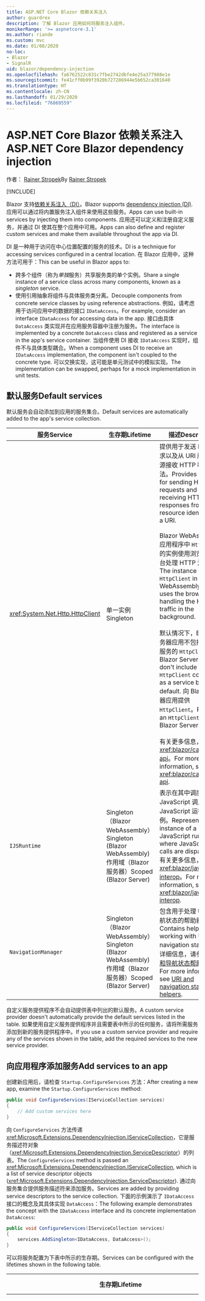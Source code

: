```yaml
---
title: ASP.NET Core Blazor 依赖关系注入
author: guardrex
description: 了解 Blazor 应用如何将服务注入组件。
monikerRange: '>= aspnetcore-3.1'
ms.author: riande
ms.custom: mvc
ms.date: 01/08/2020
no-loc:
- Blazor
- SignalR
uid: blazor/dependency-injection
ms.openlocfilehash: fa6762522c831c7fbe2742dbfe4e25a377988e1e
ms.sourcegitcommit: fe41cff0b99f3920b727286944e5b652ca301640
ms.translationtype: HT
ms.contentlocale: zh-CN
ms.lasthandoff: 01/29/2020
ms.locfileid: "76869559"
---
```

# <a name="aspnet-core-blazor-dependency-injection"></a><span data-ttu-id="3393a-103">ASP.NET Core Blazor 依赖关系注入</span><span class="sxs-lookup"><span data-stu-id="3393a-103">ASP.NET Core Blazor dependency injection</span></span>

<span data-ttu-id="3393a-104">作者： [Rainer Stropek](https://www.timecockpit.com)</span><span class="sxs-lookup"><span data-stu-id="3393a-104">By [Rainer Stropek](https://www.timecockpit.com)</span></span>

[!INCLUDE[](~/includes/blazorwasm-preview-notice.md)]

<span data-ttu-id="3393a-105">Blazor 支持[依赖关系注入（DI）](xref:fundamentals/dependency-injection)。</span><span class="sxs-lookup"><span data-stu-id="3393a-105">Blazor supports [dependency injection (DI)](xref:fundamentals/dependency-injection).</span></span> <span data-ttu-id="3393a-106">应用可以通过将内置服务注入组件来使用这些服务。</span><span class="sxs-lookup"><span data-stu-id="3393a-106">Apps can use built-in services by injecting them into components.</span></span> <span data-ttu-id="3393a-107">应用还可以定义和注册自定义服务，并通过 DI 使其在整个应用中可用。</span><span class="sxs-lookup"><span data-stu-id="3393a-107">Apps can also define and register custom services and make them available throughout the app via DI.</span></span>

<span data-ttu-id="3393a-108">DI 是一种用于访问在中心位置配置的服务的技术。</span><span class="sxs-lookup"><span data-stu-id="3393a-108">DI is a technique for accessing services configured in a central location.</span></span> <span data-ttu-id="3393a-109">在 Blazor 应用中，这种方法可用于：</span><span class="sxs-lookup"><span data-stu-id="3393a-109">This can be useful in Blazor apps to:</span></span>

* <span data-ttu-id="3393a-110">跨多个组件（称为*单独*服务）共享服务类的单个实例。</span><span class="sxs-lookup"><span data-stu-id="3393a-110">Share a single instance of a service class across many components, known as a *singleton* service.</span></span>
* <span data-ttu-id="3393a-111">使用引用抽象将组件与具体服务类分离。</span><span class="sxs-lookup"><span data-stu-id="3393a-111">Decouple components from concrete service classes by using reference abstractions.</span></span> <span data-ttu-id="3393a-112">例如，请考虑用于访问应用中的数据的接口 `IDataAccess`。</span><span class="sxs-lookup"><span data-stu-id="3393a-112">For example, consider an interface `IDataAccess` for accessing data in the app.</span></span> <span data-ttu-id="3393a-113">接口由具体 `DataAccess` 类实现并在应用服务容器中注册为服务。</span><span class="sxs-lookup"><span data-stu-id="3393a-113">The interface is implemented by a concrete `DataAccess` class and registered as a service in the app's service container.</span></span> <span data-ttu-id="3393a-114">当组件使用 DI 接收 `IDataAccess` 实现时，组件不与具体类型耦合。</span><span class="sxs-lookup"><span data-stu-id="3393a-114">When a component uses DI to receive an `IDataAccess` implementation, the component isn't coupled to the concrete type.</span></span> <span data-ttu-id="3393a-115">可以交换实现，这可能是单元测试中的模拟实现。</span><span class="sxs-lookup"><span data-stu-id="3393a-115">The implementation can be swapped, perhaps for a mock implementation in unit tests.</span></span>

## <a name="default-services"></a><span data-ttu-id="3393a-116">默认服务</span><span class="sxs-lookup"><span data-stu-id="3393a-116">Default services</span></span>

<span data-ttu-id="3393a-117">默认服务会自动添加到应用的服务集合。</span><span class="sxs-lookup"><span data-stu-id="3393a-117">Default services are automatically added to the app's service collection.</span></span>

| <span data-ttu-id="3393a-118">服务</span><span class="sxs-lookup"><span data-stu-id="3393a-118">Service</span></span> | <span data-ttu-id="3393a-119">生存期</span><span class="sxs-lookup"><span data-stu-id="3393a-119">Lifetime</span></span> | <span data-ttu-id="3393a-120">描述</span><span class="sxs-lookup"><span data-stu-id="3393a-120">Description</span></span> |
| ------- | -------- | ----------- |
| <xref:System.Net.Http.HttpClient> | <span data-ttu-id="3393a-121">单一实例</span><span class="sxs-lookup"><span data-stu-id="3393a-121">Singleton</span></span> | <span data-ttu-id="3393a-122">提供用于发送 HTTP 请求以及从 URI 所标识资源接收 HTTP 响应的方法。</span><span class="sxs-lookup"><span data-stu-id="3393a-122">Provides methods for sending HTTP requests and receiving HTTP responses from a resource identified by a URI.</span></span><br><br><span data-ttu-id="3393a-123">Blazor WebAssembly 应用程序中 `HttpClient` 的实例使用浏览器在后台处理 HTTP 流量。</span><span class="sxs-lookup"><span data-stu-id="3393a-123">The instance of `HttpClient` in a Blazor WebAssembly app uses the browser for handling the HTTP traffic in the background.</span></span><br><br><span data-ttu-id="3393a-124">默认情况下，Blazor 服务器应用不包括配置为服务的 `HttpClient`。</span><span class="sxs-lookup"><span data-stu-id="3393a-124">Blazor Server apps don't include an `HttpClient` configured as a service by default.</span></span> <span data-ttu-id="3393a-125">向 Blazor 服务器应用提供 `HttpClient`。</span><span class="sxs-lookup"><span data-stu-id="3393a-125">Provide an `HttpClient` to a Blazor Server app.</span></span><br><br><span data-ttu-id="3393a-126">有关更多信息，请参见<xref:blazor/call-web-api>。</span><span class="sxs-lookup"><span data-stu-id="3393a-126">For more information, see <xref:blazor/call-web-api>.</span></span> |
| `IJSRuntime` | <span data-ttu-id="3393a-127">Singleton （Blazor WebAssembly）</span><span class="sxs-lookup"><span data-stu-id="3393a-127">Singleton (Blazor WebAssembly)</span></span><br><span data-ttu-id="3393a-128">作用域（Blazor 服务器）</span><span class="sxs-lookup"><span data-stu-id="3393a-128">Scoped (Blazor Server)</span></span> | <span data-ttu-id="3393a-129">表示在其中调度 JavaScript 调用的 JavaScript 运行时的实例。</span><span class="sxs-lookup"><span data-stu-id="3393a-129">Represents an instance of a JavaScript runtime where JavaScript calls are dispatched.</span></span> <span data-ttu-id="3393a-130">有关更多信息，请参见<xref:blazor/javascript-interop>。</span><span class="sxs-lookup"><span data-stu-id="3393a-130">For more information, see <xref:blazor/javascript-interop>.</span></span> |
| `NavigationManager` | <span data-ttu-id="3393a-131">Singleton （Blazor WebAssembly）</span><span class="sxs-lookup"><span data-stu-id="3393a-131">Singleton (Blazor WebAssembly)</span></span><br><span data-ttu-id="3393a-132">作用域（Blazor 服务器）</span><span class="sxs-lookup"><span data-stu-id="3393a-132">Scoped (Blazor Server)</span></span> | <span data-ttu-id="3393a-133">包含用于处理 Uri 和导航状态的帮助器。</span><span class="sxs-lookup"><span data-stu-id="3393a-133">Contains helpers for working with URIs and navigation state.</span></span> <span data-ttu-id="3393a-134">有关详细信息，请参阅[URI 和导航状态帮助](xref:blazor/routing#uri-and-navigation-state-helpers)程序。</span><span class="sxs-lookup"><span data-stu-id="3393a-134">For more information, see [URI and navigation state helpers](xref:blazor/routing#uri-and-navigation-state-helpers).</span></span> |

<span data-ttu-id="3393a-135">自定义服务提供程序不会自动提供表中列出的默认服务。</span><span class="sxs-lookup"><span data-stu-id="3393a-135">A custom service provider doesn't automatically provide the default services listed in the table.</span></span> <span data-ttu-id="3393a-136">如果使用自定义服务提供程序并且需要表中所示的任何服务，请将所需服务添加到新的服务提供程序中。</span><span class="sxs-lookup"><span data-stu-id="3393a-136">If you use a custom service provider and require any of the services shown in the table, add the required services to the new service provider.</span></span>

## <a name="add-services-to-an-app"></a><span data-ttu-id="3393a-137">向应用程序添加服务</span><span class="sxs-lookup"><span data-stu-id="3393a-137">Add services to an app</span></span>

<span data-ttu-id="3393a-138">创建新应用后，请检查 `Startup.ConfigureServices` 方法：</span><span class="sxs-lookup"><span data-stu-id="3393a-138">After creating a new app, examine the `Startup.ConfigureServices` method:</span></span>

```csharp
public void ConfigureServices(IServiceCollection services)
{
    // Add custom services here
}
```

<span data-ttu-id="3393a-139">向 `ConfigureServices` 方法传递 <xref:Microsoft.Extensions.DependencyInjection.IServiceCollection>，它是服务描述符对象（<xref:Microsoft.Extensions.DependencyInjection.ServiceDescriptor>）的列表。</span><span class="sxs-lookup"><span data-stu-id="3393a-139">The `ConfigureServices` method is passed an <xref:Microsoft.Extensions.DependencyInjection.IServiceCollection>, which is a list of service descriptor objects (<xref:Microsoft.Extensions.DependencyInjection.ServiceDescriptor>).</span></span> <span data-ttu-id="3393a-140">通过向服务集合提供服务描述符来添加服务。</span><span class="sxs-lookup"><span data-stu-id="3393a-140">Services are added by providing service descriptors to the service collection.</span></span> <span data-ttu-id="3393a-141">下面的示例演示了 `IDataAccess` 接口的概念及其具体实现 `DataAccess`：</span><span class="sxs-lookup"><span data-stu-id="3393a-141">The following example demonstrates the concept with the `IDataAccess` interface and its concrete implementation `DataAccess`:</span></span>

```csharp
public void ConfigureServices(IServiceCollection services)
{
    services.AddSingleton<IDataAccess, DataAccess>();
}
```

<span data-ttu-id="3393a-142">可以将服务配置为下表中所示的生存期。</span><span class="sxs-lookup"><span data-stu-id="3393a-142">Services can be configured with the lifetimes shown in the following table.</span></span>

| <span data-ttu-id="3393a-143">生存期</span><span class="sxs-lookup"><span data-stu-id="3393a-143">Lifetime</span></span> | <span data-ttu-id="3393a-144">描述</span><span class="sxs-lookup"><span data-stu-id="3393a-144">Description</span></span> |
| -------- | ----------- |
| <xref:Microsoft.Extensions.DependencyInjection.ServiceDescriptor.Scoped*> | Blazor<span data-ttu-id="3393a-145"> WebAssembly 应用当前没有 DI 作用域的概念。</span><span class="sxs-lookup"><span data-stu-id="3393a-145"> WebAssembly apps don't currently have a concept of DI scopes.</span></span> <span data-ttu-id="3393a-146">`Scoped`注册的服务的行为类似于 `Singleton` 服务。</span><span class="sxs-lookup"><span data-stu-id="3393a-146">`Scoped`-registered services behave like `Singleton` services.</span></span> <span data-ttu-id="3393a-147">但是，Blazor Server 宿主模型支持 `Scoped` 生存期。</span><span class="sxs-lookup"><span data-stu-id="3393a-147">However, the Blazor Server hosting model supports the `Scoped` lifetime.</span></span> <span data-ttu-id="3393a-148">在 Blazor Server apps 中，作用域内服务注册的范围为*连接*。</span><span class="sxs-lookup"><span data-stu-id="3393a-148">In Blazor Server apps, a scoped service registration is scoped to the *connection*.</span></span> <span data-ttu-id="3393a-149">出于此原因，使用作用域内服务的目的是应该作用于当前用户的服务，即使当前目的是在浏览器中运行客户端。</span><span class="sxs-lookup"><span data-stu-id="3393a-149">For this reason, using scoped services is preferred for services that should be scoped to the current user, even if the current intent is to run client-side in the browser.</span></span> |
| <xref:Microsoft.Extensions.DependencyInjection.ServiceDescriptor.Singleton*> | <span data-ttu-id="3393a-150">DI 创建服务的*单个实例*。</span><span class="sxs-lookup"><span data-stu-id="3393a-150">DI creates a *single instance* of the service.</span></span> <span data-ttu-id="3393a-151">需要 `Singleton` 服务的所有组件均可接收同一服务的实例。</span><span class="sxs-lookup"><span data-stu-id="3393a-151">All components requiring a `Singleton` service receive an instance of the same service.</span></span> |
| <xref:Microsoft.Extensions.DependencyInjection.ServiceDescriptor.Transient*> | <span data-ttu-id="3393a-152">每当组件从服务容器获取 `Transient` 服务的实例时，它都会接收服务的*新实例*。</span><span class="sxs-lookup"><span data-stu-id="3393a-152">Whenever a component obtains an instance of a `Transient` service from the service container, it receives a *new instance* of the service.</span></span> |

<span data-ttu-id="3393a-153">DI 系统基于 ASP.NET Core 中的 DI 系统。</span><span class="sxs-lookup"><span data-stu-id="3393a-153">The DI system is based on the DI system in ASP.NET Core.</span></span> <span data-ttu-id="3393a-154">有关更多信息，请参见<xref:fundamentals/dependency-injection>。</span><span class="sxs-lookup"><span data-stu-id="3393a-154">For more information, see <xref:fundamentals/dependency-injection>.</span></span>

## <a name="request-a-service-in-a-component"></a><span data-ttu-id="3393a-155">在组件中请求服务</span><span class="sxs-lookup"><span data-stu-id="3393a-155">Request a service in a component</span></span>

<span data-ttu-id="3393a-156">将服务添加到服务集合后，使用[\@插入](xref:mvc/views/razor#inject)Razor 指令将服务注入到组件。</span><span class="sxs-lookup"><span data-stu-id="3393a-156">After services are added to the service collection, inject the services into the components using the [\@inject](xref:mvc/views/razor#inject) Razor directive.</span></span> <span data-ttu-id="3393a-157">`@inject` 有两个参数：</span><span class="sxs-lookup"><span data-stu-id="3393a-157">`@inject` has two parameters:</span></span>

* <span data-ttu-id="3393a-158">键入要注入的服务的类型 &ndash;。</span><span class="sxs-lookup"><span data-stu-id="3393a-158">Type &ndash; The type of the service to inject.</span></span>
* <span data-ttu-id="3393a-159">属性 &ndash; 接收插入的应用服务的属性的名称。</span><span class="sxs-lookup"><span data-stu-id="3393a-159">Property &ndash; The name of the property receiving the injected app service.</span></span> <span data-ttu-id="3393a-160">属性不需要手动创建。</span><span class="sxs-lookup"><span data-stu-id="3393a-160">The property doesn't require manual creation.</span></span> <span data-ttu-id="3393a-161">编译器将创建属性。</span><span class="sxs-lookup"><span data-stu-id="3393a-161">The compiler creates the property.</span></span>

<span data-ttu-id="3393a-162">有关更多信息，请参见<xref:mvc/views/dependency-injection>。</span><span class="sxs-lookup"><span data-stu-id="3393a-162">For more information, see <xref:mvc/views/dependency-injection>.</span></span>

<span data-ttu-id="3393a-163">使用多个 `@inject` 语句注入不同的服务。</span><span class="sxs-lookup"><span data-stu-id="3393a-163">Use multiple `@inject` statements to inject different services.</span></span>

<span data-ttu-id="3393a-164">下面的示例说明如何使用 `@inject`。</span><span class="sxs-lookup"><span data-stu-id="3393a-164">The following example shows how to use `@inject`.</span></span> <span data-ttu-id="3393a-165">将实现 `Services.IDataAccess` 的服务注入组件的属性 `DataRepository`。</span><span class="sxs-lookup"><span data-stu-id="3393a-165">The service implementing `Services.IDataAccess` is injected into the component's property `DataRepository`.</span></span> <span data-ttu-id="3393a-166">请注意代码如何只使用 `IDataAccess` 抽象：</span><span class="sxs-lookup"><span data-stu-id="3393a-166">Note how the code is only using the `IDataAccess` abstraction:</span></span>

[!code-razor[](dependency-injection/samples_snapshot/3.x/CustomerList.razor?highlight=2-3,23)]

<span data-ttu-id="3393a-167">在内部，生成的属性（`DataRepository`）使用 `InjectAttribute` 属性。</span><span class="sxs-lookup"><span data-stu-id="3393a-167">Internally, the generated property (`DataRepository`) uses the `InjectAttribute` attribute.</span></span> <span data-ttu-id="3393a-168">通常不会直接使用此属性。</span><span class="sxs-lookup"><span data-stu-id="3393a-168">Typically, this attribute isn't used directly.</span></span> <span data-ttu-id="3393a-169">如果基类对于组件是必需的，并且插入的属性也是基类所必需的，请手动添加 `InjectAttribute`：</span><span class="sxs-lookup"><span data-stu-id="3393a-169">If a base class is required for components and injected properties are also required for the base class, manually add the `InjectAttribute`:</span></span>

```csharp
public class ComponentBase : IComponent
{
    // DI works even if using the InjectAttribute in a component's base class.
    [Inject]
    protected IDataAccess DataRepository { get; set; }
    ...
}
```

<span data-ttu-id="3393a-170">在派生自基类的组件中，不需要 `@inject` 指令。</span><span class="sxs-lookup"><span data-stu-id="3393a-170">In components derived from the base class, the `@inject` directive isn't required.</span></span> <span data-ttu-id="3393a-171">基类的 `InjectAttribute` 是足够的：</span><span class="sxs-lookup"><span data-stu-id="3393a-171">The `InjectAttribute` of the base class is sufficient:</span></span>

```razor
@page "/demo"
@inherits ComponentBase

<h1>Demo Component</h1>
```

## <a name="use-di-in-services"></a><span data-ttu-id="3393a-172">在服务中使用 DI</span><span class="sxs-lookup"><span data-stu-id="3393a-172">Use DI in services</span></span>

<span data-ttu-id="3393a-173">复杂服务可能需要其他服务。</span><span class="sxs-lookup"><span data-stu-id="3393a-173">Complex services might require additional services.</span></span> <span data-ttu-id="3393a-174">在前面的示例中，`DataAccess` 可能需要 `HttpClient` 的默认服务。</span><span class="sxs-lookup"><span data-stu-id="3393a-174">In the prior example, `DataAccess` might require the `HttpClient` default service.</span></span> <span data-ttu-id="3393a-175">`@inject` （或 `InjectAttribute`）不能在服务中使用。</span><span class="sxs-lookup"><span data-stu-id="3393a-175">`@inject` (or the `InjectAttribute`) isn't available for use in services.</span></span> <span data-ttu-id="3393a-176">必须改为使用*构造函数注入*。</span><span class="sxs-lookup"><span data-stu-id="3393a-176">*Constructor injection* must be used instead.</span></span> <span data-ttu-id="3393a-177">通过将参数添加到服务的构造函数中，添加了所需的服务。</span><span class="sxs-lookup"><span data-stu-id="3393a-177">Required services are added by adding parameters to the service's constructor.</span></span> <span data-ttu-id="3393a-178">当 DI 创建服务时，它将在构造函数中识别它所需要的服务，并相应地提供这些服务。</span><span class="sxs-lookup"><span data-stu-id="3393a-178">When DI creates the service, it recognizes the services it requires in the constructor and provides them accordingly.</span></span>

```csharp
public class DataAccess : IDataAccess
{
    // The constructor receives an HttpClient via dependency
    // injection. HttpClient is a default service.
    public DataAccess(HttpClient client)
    {
        ...
    }
}
```

<span data-ttu-id="3393a-179">构造函数注入的先决条件：</span><span class="sxs-lookup"><span data-stu-id="3393a-179">Prerequisites for constructor injection:</span></span>

* <span data-ttu-id="3393a-180">一个构造函数必须存在，其参数可以全部通过 DI 完成。</span><span class="sxs-lookup"><span data-stu-id="3393a-180">One constructor must exist whose arguments can all be fulfilled by DI.</span></span> <span data-ttu-id="3393a-181">如果指定默认值，则不允许使用 DI 未涵盖的其他参数。</span><span class="sxs-lookup"><span data-stu-id="3393a-181">Additional parameters not covered by DI are allowed if they specify default values.</span></span>
* <span data-ttu-id="3393a-182">适用的构造函数必须是*公共*的。</span><span class="sxs-lookup"><span data-stu-id="3393a-182">The applicable constructor must be *public*.</span></span>
* <span data-ttu-id="3393a-183">必须存在一个适用的构造函数。</span><span class="sxs-lookup"><span data-stu-id="3393a-183">One applicable constructor must exist.</span></span> <span data-ttu-id="3393a-184">如果出现多义性，DI 会引发异常。</span><span class="sxs-lookup"><span data-stu-id="3393a-184">In case of an ambiguity, DI throws an exception.</span></span>

## <a name="utility-base-component-classes-to-manage-a-di-scope"></a><span data-ttu-id="3393a-185">用于管理 DI 作用域的实用工具基组件类</span><span class="sxs-lookup"><span data-stu-id="3393a-185">Utility base component classes to manage a DI scope</span></span>

<span data-ttu-id="3393a-186">在 ASP.NET Core 应用中，作用域内服务通常作用于当前请求。</span><span class="sxs-lookup"><span data-stu-id="3393a-186">In ASP.NET Core apps, scoped services are typically scoped to the current request.</span></span> <span data-ttu-id="3393a-187">请求完成后，DI 系统将释放任何作用域内或暂时性的服务。</span><span class="sxs-lookup"><span data-stu-id="3393a-187">After the request completes, any scoped or transient services are disposed by the DI system.</span></span> <span data-ttu-id="3393a-188">在 Blazor Server apps 中，请求范围将在客户端连接期间持续，这可能会导致暂时性和作用域内服务的运行时间比预期要长得多。</span><span class="sxs-lookup"><span data-stu-id="3393a-188">In Blazor Server apps, the request scope lasts for the duration of the client connection, which can result in transient and scoped services living much longer than expected.</span></span>

<span data-ttu-id="3393a-189">若要将服务范围限定于组件的生存期，可以使用 `OwningComponentBase` 和 `OwningComponentBase<TService>` 基类。</span><span class="sxs-lookup"><span data-stu-id="3393a-189">To scope services to the lifetime of a component, you can use the `OwningComponentBase` and `OwningComponentBase<TService>` base classes.</span></span> <span data-ttu-id="3393a-190">这些基类公开 `IServiceProvider` 类型的 `ScopedServices` 属性，该属性可解析范围限制在组件生存期内的服务。</span><span class="sxs-lookup"><span data-stu-id="3393a-190">These base classes expose a `ScopedServices` property of type `IServiceProvider` that resolve services that are scoped to the lifetime of the component.</span></span> <span data-ttu-id="3393a-191">若要创作从 Razor 中的基类继承的组件，请使用 `@inherits` 指令。</span><span class="sxs-lookup"><span data-stu-id="3393a-191">To author a component that inherits from a base class in Razor, use the `@inherits` directive.</span></span>

```razor
@page "/users"
@attribute [Authorize]
@inherits OwningComponentBase<Data.ApplicationDbContext>

<h1>Users (@Service.Users.Count())</h1>
<ul>
    @foreach (var user in Service.Users)
    {
        <li>@user.UserName</li>
    }
</ul>
```

> [!NOTE]
> <span data-ttu-id="3393a-192">使用 `@inject` 或 `InjectAttribute` 注入到组件中的服务不会在组件的作用域中创建，并绑定到请求范围。</span><span class="sxs-lookup"><span data-stu-id="3393a-192">Services injected into the component using `@inject` or the `InjectAttribute` aren't created in the component's scope and are tied to the request scope.</span></span>

## <a name="additional-resources"></a><span data-ttu-id="3393a-193">其他资源</span><span class="sxs-lookup"><span data-stu-id="3393a-193">Additional resources</span></span>

* <xref:fundamentals/dependency-injection>
* <xref:mvc/views/dependency-injection>
